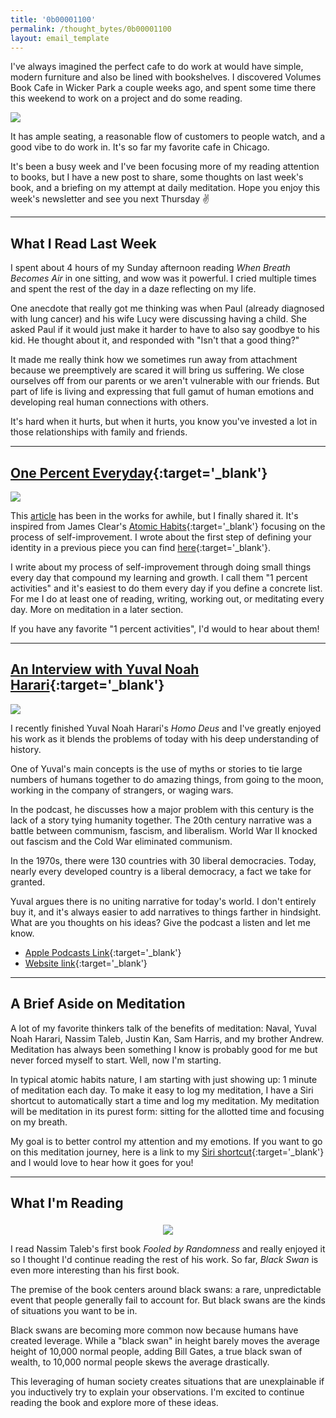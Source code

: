 ```yaml
---
title: '0b00001100'
permalink: /thought_bytes/0b00001100
layout: email_template
---
```

I've always imagined the perfect cafe to do work at would have simple, modern furniture and also be lined with bookshelves. I discovered Volumes Book Cafe in Wicker Park a couple weeks ago, and spent some time there this weekend to work on a project and do some reading.

![](https://kevinarifin.com/images/thought_bytes/volume.jpg)

It has ample seating, a reasonable flow of customers to people watch, and a good vibe to do work in. It's so far my favorite cafe in Chicago.

It's been a busy week and I've been focusing more of my reading attention to books, but I have a new post to share, some thoughts on last week's book, and a briefing on my attempt at daily meditation. Hope you enjoy this week's newsletter and see you next Thursday ✌️

<hr class='post-hr' />

## What I Read Last Week

I spent about 4 hours of my Sunday afternoon reading *When Breath Becomes Air* in one sitting, and wow was it powerful. I cried multiple times and spent the rest of the day in a daze reflecting on my life.

One anecdote that really got me thinking was when Paul (already diagnosed with lung cancer) and his wife Lucy were discussing having a child. She asked Paul if it would just make it harder to have to also say goodbye to his kid. He thought about it, and responded with "Isn't that a good thing?"

It made me really think how we sometimes run away from attachment because we preemptively are scared it will bring us suffering. We close ourselves off from our parents or we aren't vulnerable with our friends. But part of life is living and expressing that full gamut of human emotions and developing real human connections with others.

It's hard when it hurts, but when it hurts, you know you've invested a lot in those relationships with family and friends.

<hr class='post-hr' />

## [**One Percent Everyday**](https://kevinarifin.com/one-percent){:target='_blank'}
![](https://kevinarifin.com/images/reflection.jpg)

This [article](https://kevinarifin.com/one-percent) has been in the works for awhile, but I finally shared it. It's inspired from James Clear's [Atomic Habits](https://jamesclear.com/atomic-habits){:target='_blank'} focusing on the process of self-improvement. I wrote about the first step of defining your identity in a previous piece you can find [here](https://kevinarifin.com/identity-challenge){:target='_blank'}.

I write about my process of self-improvement through doing small things every day that compound my learning and growth. I call them "1 percent activities" and it's easiest to do them every day if you define a concrete list. For me I do at least one of reading, writing, working out, or meditating every day. More on meditation in a later section.

If you have any favorite "1 percent activities", I'd would to hear about them!

<hr class='post-hr' />

## [**An Interview with Yuval Noah Harari**](https://www.ted.com/talks/the_ted_interview_yuval_noah_harari_takes_us_into_the_past_and_reveals_the_real_dangers_ahead){:target='_blank'}

![](https://kevinarifin.com/images/thought_bytes/ted-yuval.png)

I recently finished Yuval Noah Harari's *Homo Deus* and I've greatly enjoyed his work as it blends the problems of today with his deep understanding of history.

One of Yuval's main concepts is the use of myths or stories to tie large numbers of humans together to do amazing things, from going to the moon, working in the company of strangers, or waging wars.

In the podcast, he discusses how a major problem with this century is the lack of a story tying humanity together. The 20th century narrative was a battle between communism, fascism, and liberalism. World War II knocked out fascism and the Cold War eliminated communism.

In the 1970s, there were 130 countries with 30 liberal democracies. Today, nearly every developed country is a liberal democracy, a fact we take for granted.

Yuval argues there is no uniting narrative for today's world. I don't entirely buy it, and it's always easier to add narratives to things farther in hindsight. What are you thoughts on his ideas? Give the podcast a listen and let me know.

* [Apple Podcasts Link](https://podcasts.apple.com/us/podcast/yuval-noah-harari-reveals-the-real-dangers-ahead/id1437306870?i=1000444657761){:target='_blank'}
* [Website link](https://www.ted.com/talks/the_ted_interview_yuval_noah_harari_takes_us_into_the_past_and_reveals_the_real_dangers_ahead){:target='_blank'}

<hr class='post-hr' />

## A Brief Aside on Meditation

A lot of my favorite thinkers talk of the benefits of meditation: Naval, Yuval Noah Harari, Nassim Taleb, Justin Kan, Sam Harris, and my brother Andrew. Meditation has always been something I know is probably good for me but never forced myself to start. Well, now I'm starting.

In typical atomic habits nature, I am starting with just showing up: 1 minute of meditation each day. To make it easy to log my meditation, I have a Siri shortcut to automatically start a time and log my meditation. My meditation will be meditation in its purest form: sitting for the allotted time and focusing on my breath.

My goal is to better control my attention and my emotions. If you want to go on this meditation journey, here is a link to my [Siri shortcut](https://www.icloud.com/shortcuts/8d1915400096411389a7575656a3ecb3){:target='_blank'} and I would love to hear how it goes for you!

<hr class='post-hr' />

## What I'm Reading

<center>
    <img src='https://kevinarifin.com/images/thought_bytes/black-swan.jpg' class="img-responsive img-container-center" style='max-width:200px; margin-top: 5px'/>
</center>

I read Nassim Taleb's first book *Fooled by Randomness* and really enjoyed it so I thought I'd continue reading the rest of his work. So far, *Black Swan* is even more interesting than his first book.

The premise of the book centers around black swans: a rare, unpredictable event that people generally fail to account for. But black swans are the kinds of situations you want to be in.

Black swans are becoming more common now because humans have created leverage. While a "black swan" in height barely moves the average height of 10,000 normal people, adding Bill Gates, a true black swan of wealth, to 10,000 normal people skews the average drastically.

This leveraging of human society creates situations that are unexplainable if you inductively try to explain your observations. I'm excited to continue reading the book and explore more of these ideas.